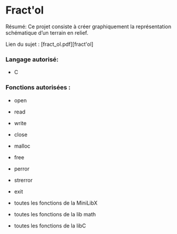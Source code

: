 # Fract'ol

Résumé: Ce projet consiste à créer graphiquement la représentation schématique d’un terrain en relief.

Lien du sujet : [fract_ol.pdf][fract'ol]

### Langage autorisé:

- C

### Fonctions autorisées :
- open
- read
- write
- close
- malloc
- free
- perror
- strerror
- exit
- toutes les fonctions de la MiniLibX
- toutes les fonctions de la lib math
- toutes les fonctions de la libC


   [fdf]: <https://github.com/SegFault42/42_fractol/blob/master/fract_ol.fr.pdf>

